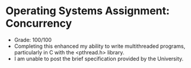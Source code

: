 # Operating Systems Assignment: Concurrency
- Grade: 100/100
- Completing this enhanced my ability to write multithreaded programs, particularly in C with the <pthread.h> library.
- I am unable to post the brief specification provided by the University.
